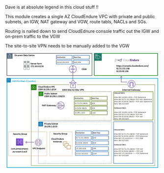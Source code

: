 Dave is at absolute legend in this cloud stuff !!

This module creates a single AZ CloudEndure VPC with private and public subnets, an IGW, NAT gateway and VGW, route tabls, NACLs and SGs.

Routing is nailed down to send CloudEdnure console traffic out the IGW and on-prem traffic to the VGW

The site-to-site VPN needs to be manually added to the VGW

![Diagram v1.0](CloudEndure%20AWS%20WAN%20version%201.0%20-%20Terraform%20Documentation.jpg)
